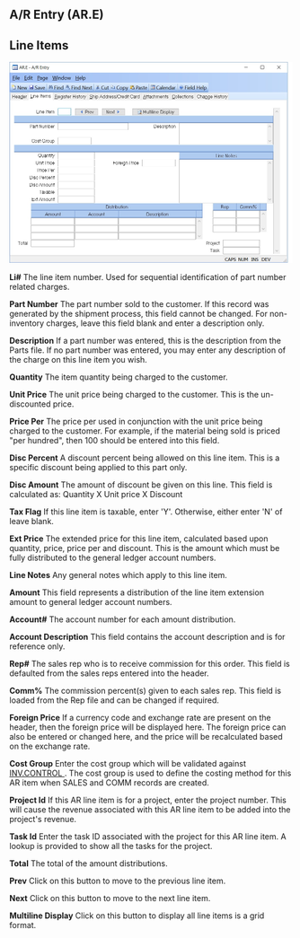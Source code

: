 ##  A/R Entry (AR.E)

<PageHeader />

##  Line Items

![](./AR-E-2.jpg)

**Li#** The line item number. Used for sequential identification of part
number related charges.  
  
**Part Number** The part number sold to the customer. If this record was
generated by the shipment process, this field cannot be changed. For non-
inventory charges, leave this field blank and enter a description only.  
  
**Description** If a part number was entered, this is the description from the
Parts file. If no part number was entered, you may enter any description of
the charge on this line item you wish.  
  
**Quantity** The item quantity being charged to the customer.  
  
**Unit Price** The unit price being charged to the customer. This is the un-
discounted price.  
  
**Price Per** The price per used in conjunction with the unit price being
charged to the customer. For example, if the material being sold is priced
"per hundred", then 100 should be entered into this field.  
  
**Disc Percent** A discount percent being allowed on this line item. This is a
specific discount being applied to this part only.  
  
**Disc Amount** The amount of discount be given on this line. This field is
calculated as: Quantity X Unit price X Discount  
  
**Tax Flag** If this line item is taxable, enter 'Y'. Otherwise, either enter
'N' of leave blank.  
  
**Ext Price** The extended price for this line item, calculated based upon
quantity, price, price per and discount. This is the amount which must be
fully distributed to the general ledger account numbers.  
  
**Line Notes** Any general notes which apply to this line item.  
  
**Amount** This field represents a distribution of the line item extension
amount to general ledger account numbers.  
  
**Account#** The account number for each amount distribution.  
  
**Account Description** This field contains the account description and is for
reference only.  
  
**Rep#** The sales rep who is to receive commission for this order. This field
is defaulted from the sales reps entered into the header.  
  
**Comm%** The commission percent(s) given to each sales rep. This field is
loaded from the Rep file and can be changed if required.  
  
**Foreign Price** If a currency code and exchange rate are present on the
header, then the foreign price will be displayed here. The foreign price can
also be entered or changed here, and the price will be recalculated based on
the exchange rate.  
  
**Cost Group** Enter the cost group which will be validated against [ INV.CONTROL ](../../../../../../../rover/AP-OVERVIEW/AP-ENTRY/AP-E/AP-E-2/INV-CONTROL) . The cost group is used to define the costing method for this AR item when SALES and COMM records are created.   
  
**Project Id** If this AR line item is for a project, enter the project
number. This will cause the revenue associated with this AR line item to be
added into the project's revenue.  
  
**Task Id** Enter the task ID associated with the project for this AR line
item. A lookup is provided to show all the tasks for the project.  
  
**Total** The total of the amount distributions.  
  
**Prev** Click on this button to move to the previous line item.  
  
**Next** Click on this button to move to the next line item.  
  
**Multiline Display** Click on this button to display all line items is a grid
format.  
  
  
<badge text= "Version 8.10.57" vertical="middle" />

<PageFooter />